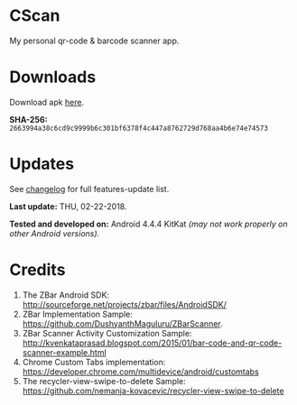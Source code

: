 # CScan
My personal qr-code & barcode scanner app.

# Downloads
Download apk [here](https://github.com/calaaa/CScan/blob/master/CScan/app/apk/release/cscan_release.apk?raw=true).

**SHA-256:** ```2663994a38c6cd9c9999b6c301bf6378f4c447a8762729d768aa4b6e74e74573```

# Updates
See [changelog](https://github.com/calaaa/CScan/blob/master/changelog.md) for full features-update list.

**Last update:** THU, 02-22-2018.

**Tested and developed on:** Android 4.4.4 KitKat *(may not work properly on other Android versions).*

# Credits
1. The ZBar Android SDK: http://sourceforge.net/projects/zbar/files/AndroidSDK/
2. ZBar Implementation Sample: https://github.com/DushyanthMaguluru/ZBarScanner.
3. ZBar Scanner Activity Customization Sample: http://kvenkataprasad.blogspot.com/2015/01/bar-code-and-qr-code-scanner-example.html
3. Chrome Custom Tabs implementation: https://developer.chrome.com/multidevice/android/customtabs
4. The recycler-view-swipe-to-delete Sample: https://github.com/nemanja-kovacevic/recycler-view-swipe-to-delete
